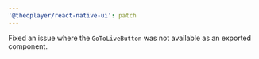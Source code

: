 ```yaml
---
'@theoplayer/react-native-ui': patch
---
```


Fixed an issue where the `GoToLiveButton` was not available as an exported component.
